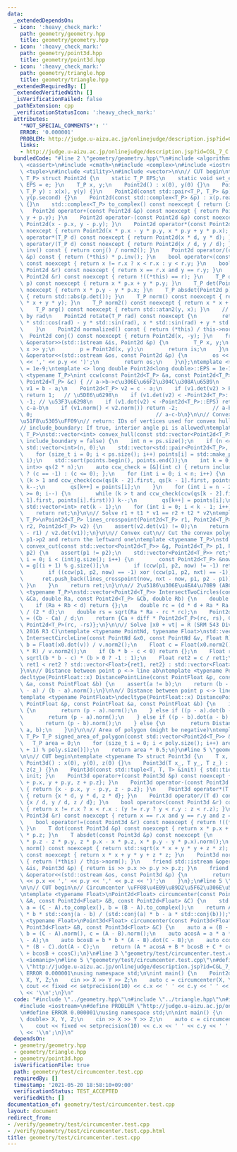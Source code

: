 ```yaml
---
data:
  _extendedDependsOn:
  - icon: ':heavy_check_mark:'
    path: geometry/geometry.hpp
    title: geometry/geometry.hpp
  - icon: ':heavy_check_mark:'
    path: geometry/point3d.hpp
    title: geometry/point3d.hpp
  - icon: ':heavy_check_mark:'
    path: geometry/triangle.hpp
    title: geometry/triangle.hpp
  _extendedRequiredBy: []
  _extendedVerifiedWith: []
  _isVerificationFailed: false
  _pathExtension: cpp
  _verificationStatusIcon: ':heavy_check_mark:'
  attributes:
    '*NOT_SPECIAL_COMMENTS*': ''
    ERROR: '0.000001'
    PROBLEM: http://judge.u-aizu.ac.jp/onlinejudge/description.jsp?id=CGL_7_C
    links:
    - http://judge.u-aizu.ac.jp/onlinejudge/description.jsp?id=CGL_7_C
  bundledCode: "#line 2 \"geometry/geometry.hpp\"\n#include <algorithm>\n#include\
    \ <cassert>\n#include <cmath>\n#include <complex>\n#include <iostream>\n#include\
    \ <tuple>\n#include <utility>\n#include <vector>\n\n// CUT begin\ntemplate <typename\
    \ T_P> struct Point2d {\n    static T_P EPS;\n    static void set_eps(T_P e) {\
    \ EPS = e; }\n    T_P x, y;\n    Point2d() : x(0), y(0) {}\n    Point2d(T_P x,\
    \ T_P y) : x(x), y(y) {}\n    Point2d(const std::pair<T_P, T_P> &p) : x(p.first),\
    \ y(p.second) {}\n    Point2d(const std::complex<T_P> &p) : x(p.real()), y(p.imag())\
    \ {}\n    std::complex<T_P> to_complex() const noexcept { return {x, y}; }\n \
    \   Point2d operator+(const Point2d &p) const noexcept { return Point2d(x + p.x,\
    \ y + p.y); }\n    Point2d operator-(const Point2d &p) const noexcept { return\
    \ Point2d(x - p.x, y - p.y); }\n    Point2d operator*(const Point2d &p) const\
    \ noexcept { return Point2d(x * p.x - y * p.y, x * p.y + y * p.x); }\n    Point2d\
    \ operator*(T_P d) const noexcept { return Point2d(x * d, y * d); }\n    Point2d\
    \ operator/(T_P d) const noexcept { return Point2d(x / d, y / d); }\n    Point2d\
    \ inv() const { return conj() / norm2(); }\n    Point2d operator/(const Point2d\
    \ &p) const { return (*this) * p.inv(); }\n    bool operator<(const Point2d &r)\
    \ const noexcept { return x != r.x ? x < r.x : y < r.y; }\n    bool operator==(const\
    \ Point2d &r) const noexcept { return x == r.x and y == r.y; }\n    bool operator!=(const\
    \ Point2d &r) const noexcept { return !((*this) == r); }\n    T_P dot(Point2d\
    \ p) const noexcept { return x * p.x + y * p.y; }\n    T_P det(Point2d p) const\
    \ noexcept { return x * p.y - y * p.x; }\n    T_P absdet(Point2d p) const noexcept\
    \ { return std::abs(p.det()); }\n    T_P norm() const noexcept { return std::sqrt(x\
    \ * x + y * y); }\n    T_P norm2() const noexcept { return x * x + y * y; }\n\
    \    T_P arg() const noexcept { return std::atan2(y, x); }\n    // rotate point/vector\
    \ by rad\n    Point2d rotate(T_P rad) const noexcept {\n        return Point2d(x\
    \ * std::cos(rad) - y * std::sin(rad), x * std::sin(rad) + y * std::cos(rad));\n\
    \    }\n    Point2d normalized() const { return (*this) / this->norm(); }\n  \
    \  Point2d conj() const noexcept { return Point2d(x, -y); }\n    friend std::istream\
    \ &operator>>(std::istream &is, Point2d &p) {\n        T_P x, y;\n        is >>\
    \ x >> y;\n        p = Point2d(x, y);\n        return is;\n    }\n    friend std::ostream\
    \ &operator<<(std::ostream &os, const Point2d &p) {\n        os << '(' << p.x\
    \ << ',' << p.y << ')';\n        return os;\n    }\n};\ntemplate <> double Point2d<double>::EPS\
    \ = 1e-9;\ntemplate <> long double Point2d<long double>::EPS = 1e-12;\n\ntemplate\
    \ <typename T_P>\nint ccw(const Point2d<T_P> &a, const Point2d<T_P> &b, const\
    \ Point2d<T_P> &c) { // a->b->c\u306E\u66F2\u304C\u308A\u65B9\n    Point2d<T_P>\
    \ v1 = b - a;\n    Point2d<T_P> v2 = c - a;\n    if (v1.det(v2) > Point2d<T_P>::EPS)\
    \ return 1;   // \u5DE6\u6298\n    if (v1.det(v2) < -Point2d<T_P>::EPS) return\
    \ -1; // \u53F3\u6298\n    if (v1.dot(v2) < -Point2d<T_P>::EPS) return 2;  //\
    \ c-a-b\n    if (v1.norm() < v2.norm()) return -2;           // a-b-c\n    return\
    \ 0;                                       // a-c-b\n}\n\n// Convex hull \uFF08\
    \u51F8\u5305\uFF09\n// return: IDs of vertices used for convex hull, counterclockwise\n\
    // include_boundary: If true, interior angle pi is allowed\ntemplate <typename\
    \ T_P>\nstd::vector<int> convex_hull(const std::vector<Point2d<T_P>> &ps, bool\
    \ include_boundary = false) {\n    int n = ps.size();\n    if (n <= 1) return\
    \ std::vector<int>(n, 0);\n    std::vector<std::pair<Point2d<T_P>, int>> points(n);\n\
    \    for (size_t i = 0; i < ps.size(); i++) points[i] = std::make_pair(ps[i],\
    \ i);\n    std::sort(points.begin(), points.end());\n    int k = 0;\n    std::vector<std::pair<Point2d<T_P>,\
    \ int>> qs(2 * n);\n    auto ccw_check = [&](int c) { return include_boundary\
    \ ? (c == -1) : (c <= 0); };\n    for (int i = 0; i < n; i++) {\n        while\
    \ (k > 1 and ccw_check(ccw(qs[k - 2].first, qs[k - 1].first, points[i].first)))\
    \ k--;\n        qs[k++] = points[i];\n    }\n    for (int i = n - 2, t = k; i\
    \ >= 0; i--) {\n        while (k > t and ccw_check(ccw(qs[k - 2].first, qs[k -\
    \ 1].first, points[i].first))) k--;\n        qs[k++] = points[i];\n    }\n   \
    \ std::vector<int> ret(k - 1);\n    for (int i = 0; i < k - 1; i++) ret[i] = qs[i].second;\n\
    \    return ret;\n}\n\n// Solve r1 + t1 * v1 == r2 + t2 * v2\ntemplate <typename\
    \ T_P>\nPoint2d<T_P> lines_crosspoint(Point2d<T_P> r1, Point2d<T_P> v1, Point2d<T_P>\
    \ r2, Point2d<T_P> v2) {\n    assert(v2.det(v1) != 0);\n    return r1 + v1 * (v2.det(r2\
    \ - r1) / v2.det(v1));\n}\n\n// Convex cut\n// Cut the convex polygon g by line\
    \ p1->p2 and return the leftward one\ntemplate <typename T_P>\nstd::vector<Point2d<T_P>>\
    \ convex_cut(const std::vector<Point2d<T_P>> &g, Point2d<T_P> p1, Point2d<T_P>\
    \ p2) {\n    assert(p1 != p2);\n    std::vector<Point2d<T_P>> ret;\n    for (int\
    \ i = 0; i < (int)g.size(); i++) {\n        const Point2d<T_P> &now = g[i], &nxt\
    \ = g[(i + 1) % g.size()];\n        if (ccw(p1, p2, now) != -1) ret.push_back(now);\n\
    \        if ((ccw(p1, p2, now) == -1) xor (ccw(p1, p2, nxt) == -1)) {\n      \
    \      ret.push_back(lines_crosspoint(now, nxt - now, p1, p2 - p1));\n       \
    \ }\n    }\n    return ret;\n}\n\n// 2\u5186\u306E\u4EA4\u70B9 (ABC157F)\ntemplate\
    \ <typename T_P>\nstd::vector<Point2d<T_P>> IntersectTwoCircles(const Point2d<T_P>\
    \ &Ca, double Ra, const Point2d<T_P> &Cb, double Rb) {\n    double d = (Ca - Cb).norm();\n\
    \    if (Ra + Rb < d) return {};\n    double rc = (d * d + Ra * Ra - Rb * Rb)\
    \ / (2 * d);\n    double rs = sqrt(Ra * Ra - rc * rc);\n    Point2d<T_P> diff\
    \ = (Cb - Ca) / d;\n    return {Ca + diff * Point2d<T_P>(rc, rs), Ca + diff *\
    \ Point2d<T_P>(rc, -rs)};\n}\n\n// Solve |x0 + vt| = R (SRM 543 Div.1 1000, GCJ\
    \ 2016 R3 C)\ntemplate <typename PointNd, typename Float>\nstd::vector<Float>\
    \ IntersectCircleLine(const PointNd &x0, const PointNd &v, Float R) {\n    Float\
    \ b = Float(x0.dot(v)) / v.norm2();\n    Float c = Float(x0.norm2() - Float(R)\
    \ * R) / v.norm2();\n    if (b * b - c < 0) return {};\n    Float ret1 = -b +\
    \ sqrtl(b * b - c) * (b > 0 ? -1 : 1);\n    Float ret2 = c / ret1;\n    return\
    \ ret1 < ret2 ? std::vector<Float>{ret1, ret2} : std::vector<Float>{ret2, ret1};\n\
    }\n\n// Distance between point p <-> line ab\ntemplate <typename PointFloat>\n\
    decltype(PointFloat::x) DistancePointLine(const PointFloat &p, const PointFloat\
    \ &a, const PointFloat &b) {\n    assert(a != b);\n    return (b - a).absdet(p\
    \ - a) / (b - a).norm();\n}\n\n// Distance between point p <-> line segment ab\n\
    template <typename PointFloat>\ndecltype(PointFloat::x) DistancePointSegment(const\
    \ PointFloat &p, const PointFloat &a, const PointFloat &b) {\n    if (a == b)\
    \ {\n        return (p - a).norm();\n    } else if ((p - a).dot(b - a) <= 0) {\n\
    \        return (p - a).norm();\n    } else if ((p - b).dot(a - b) <= 0) {\n \
    \       return (p - b).norm();\n    } else {\n        return DistancePointLine<PointFloat>(p,\
    \ a, b);\n    }\n}\n\n// Area of polygon (might be negative)\ntemplate <typename\
    \ T_P> T_P signed_area_of_polygon(const std::vector<Point2d<T_P>> &poly) {\n \
    \   T_P area = 0;\n    for (size_t i = 0; i < poly.size(); i++) area += poly[i].det(poly[(i\
    \ + 1) % poly.size()]);\n    return area * 0.5;\n}\n#line 5 \"geometry/point3d.hpp\"\
    \n\n// CUT begin\ntemplate <typename T> struct Point3d {\n    T x, y, z;\n   \
    \ Point3d() : x(0), y(0), z(0) {}\n    Point3d(T x_, T y_, T z_) : x(x_), y(y_),\
    \ z(z_) {}\n    Point3d(const std::tuple<T, T, T> &init) { std::tie(x, y, z) =\
    \ init; }\n    Point3d operator+(const Point3d &p) const noexcept { return {x\
    \ + p.x, y + p.y, z + p.z}; }\n    Point3d operator-(const Point3d &p) const noexcept\
    \ { return {x - p.x, y - p.y, z - p.z}; }\n    Point3d operator*(T d) const noexcept\
    \ { return {x * d, y * d, z * d}; }\n    Point3d operator/(T d) const { return\
    \ {x / d, y / d, z / d}; }\n    bool operator<(const Point3d &r) const noexcept\
    \ { return x != r.x ? x < r.x : (y != r.y ? y < r.y : z < r.z); }\n    bool operator==(const\
    \ Point3d &r) const noexcept { return x == r.x and y == r.y and z == r.z; }\n\
    \    bool operator!=(const Point3d &r) const noexcept { return !((*this) == r);\
    \ }\n    T dot(const Point3d &p) const noexcept { return x * p.x + y * p.y + z\
    \ * p.z; }\n    T absdet(const Point3d &p) const noexcept {\n        return Point3d(y\
    \ * p.z - z * p.y, z * p.x - x * p.z, x * p.y - y * p.x).norm();\n    }\n    T\
    \ norm() const noexcept { return std::sqrt(x * x + y * y + z * z); }\n    T norm2()\
    \ const noexcept { return x * x + y * y + z * z; }\n    Point3d normalized() const\
    \ { return (*this) / this->norm(); }\n    friend std::istream &operator>>(std::istream\
    \ &is, Point3d &p) { return is >> p.x >> p.y >> p.z; }\n    friend std::ostream\
    \ &operator<<(std::ostream &os, const Point3d &p) {\n        return os << '('\
    \ << p.x << ',' << p.y << ',' << p.z << ')';\n    }\n};\n#line 5 \"geometry/triangle.hpp\"\
    \n\n// CUT begin\n// Circumcenter \uFF08\u4E09\u89D2\u5F62\u306E\u5916\u5FC3\uFF09\
    \ntemplate <typename Float>\nPoint2d<Float> circumcenter(const Point2d<Float>\
    \ &A, const Point2d<Float> &B, const Point2d<Float> &C) {\n    std::complex<Float>\
    \ a = (C - A).to_complex(), b = (B - A).to_complex();\n    return A + Point2d<Float>(a\
    \ * b * std::conj(a - b) / (std::conj(a) * b - a * std::conj(b)));\n}\ntemplate\
    \ <typename Float>\nPoint3d<Float> circumcenter(const Point3d<Float> &A, const\
    \ Point3d<Float> &B, const Point3d<Float> &C) {\n    auto a = (B - C).norm(),\
    \ b = (C - A).norm(), c = (A - B).norm();\n    auto acosA = a * a * (C - A).dot(B\
    \ - A);\n    auto bcosB = b * b * (A - B).dot(C - B);\n    auto ccosC = c * c\
    \ * (B - C).dot(A - C);\n    return (A * acosA + B * bcosB + C * ccosC) / (acosA\
    \ + bcosB + ccosC);\n}\n#line 3 \"geometry/test/circumcenter.test.cpp\"\n#include\
    \ <iomanip>\n#line 5 \"geometry/test/circumcenter.test.cpp\"\n#define PROBLEM\
    \ \"http://judge.u-aizu.ac.jp/onlinejudge/description.jsp?id=CGL_7_C\"\n#define\
    \ ERROR 0.000001\nusing namespace std;\n\nint main() {\n    Point2d<long double>\
    \ X, Y, Z;\n    cin >> X >> Y >> Z;\n    auto c = circumcenter(X, Y, Z);\n   \
    \ cout << fixed << setprecision(10) << c.x << ' ' << c.y << ' ' << (X - c).norm()\
    \ << '\\n';\n}\n"
  code: "#include \"../geometry.hpp\"\n#include \"../triangle.hpp\"\n#include <iomanip>\n\
    #include <iostream>\n#define PROBLEM \"http://judge.u-aizu.ac.jp/onlinejudge/description.jsp?id=CGL_7_C\"\
    \n#define ERROR 0.000001\nusing namespace std;\n\nint main() {\n    Point2d<long\
    \ double> X, Y, Z;\n    cin >> X >> Y >> Z;\n    auto c = circumcenter(X, Y, Z);\n\
    \    cout << fixed << setprecision(10) << c.x << ' ' << c.y << ' ' << (X - c).norm()\
    \ << '\\n';\n}\n"
  dependsOn:
  - geometry/geometry.hpp
  - geometry/triangle.hpp
  - geometry/point3d.hpp
  isVerificationFile: true
  path: geometry/test/circumcenter.test.cpp
  requiredBy: []
  timestamp: '2021-05-20 18:58:10+09:00'
  verificationStatus: TEST_ACCEPTED
  verifiedWith: []
documentation_of: geometry/test/circumcenter.test.cpp
layout: document
redirect_from:
- /verify/geometry/test/circumcenter.test.cpp
- /verify/geometry/test/circumcenter.test.cpp.html
title: geometry/test/circumcenter.test.cpp
---
```

